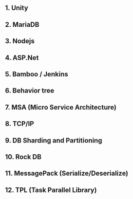 
## 1. Unity

## 2. MariaDB
## 3. Nodejs
## 4. ASP.Net
## 5. Bamboo / Jenkins
## 6. Behavior tree
## 7. MSA (Micro Service Architecture)
## 8. TCP/IP
## 9. DB Sharding and Partitioning
## 10. Rock DB
## 11. MessagePack (Serialize/Deserialize)
## 12. TPL (Task Parallel Library)
